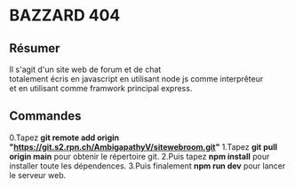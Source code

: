 # **BAZZARD 404**

## Résumer
Il s'agit d'un site web de forum et de chat<br>
totalement écris en javascript en utilisant node js comme interprêteur<br>
et en utilisant comme framwork principal express.

## Commandes
0.Tapez **git remote add origin "https://git.s2.rpn.ch/AmbigapathyV/sitewebroom.git"**
1.Tapez **git pull origin main** pour obtenir le répertoire git.
2.Puis tapez **npm install** pour installer toute les dépendences.
3.Puis finalement **npm run dev** pour lancer le serveur web.
